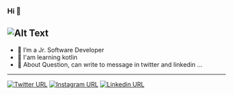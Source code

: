 ### Hi 👋

![Alt Text](https://i.giphy.com/media/10a9ikXNvR9MXe/giphy.webp)
---------------------------------------------------------------------------
- 🔭 I’m a Jr. Software Developer
- 🌱 I'am learning kotlin
- 💬 About Question, can write to message in twitter and linkedin ...
--------------------------------------------------------------------------

[![Twitter URL](https://img.icons8.com/ios/50/000000/twitter--v2.png)](https://twitter.com/Rsm_Altnts)
[![Instagram URL](https://img.icons8.com/ios/50/000000/instagram-new--v3.png)](https://www.instagram.com/rasimaltnts/)
[![Linkedin URL](https://img.icons8.com/ios/50/000000/linkedin-circled--v5.pn)](https://www.linkedin.com/in/rasim-altunta%C5%9F-8111b3197/)

